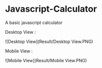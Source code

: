 # Javascript-Calculator
A basic javascript calculator

Desktop View :
 
 ![Desktop View](Result/Desktop View.PNG)
 
 Mobile View : 
 
 ![Mobile View](Result/Mobile View.PNG)
